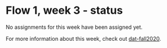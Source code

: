 # Flow 1, week 3 - status

No assignments for this week have been assigned yet.

For more information about this week, check out [dat-fall2020](https://dat-fall2020.netlify.app/Flow-1/week3/).